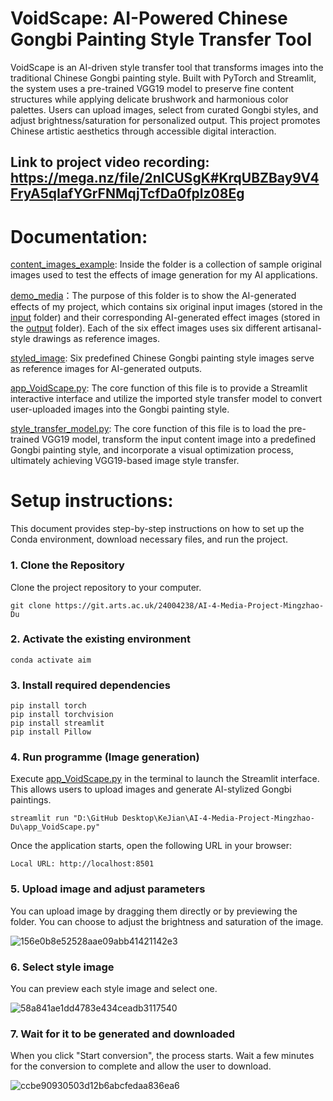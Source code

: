 # VoidScape: AI-Powered Chinese Gongbi Painting Style Transfer Tool

VoidScape is an AI-driven style transfer tool that transforms images into the traditional Chinese Gongbi painting style. Built with PyTorch and Streamlit, the system uses a pre-trained VGG19 model to preserve fine content structures while applying delicate brushwork and harmonious color palettes. Users can upload images, select from curated Gongbi styles, and adjust brightness/saturation for personalized output. This project promotes Chinese artistic aesthetics through accessible digital interaction.

## Link to project video recording: https://mega.nz/file/2nICUSgK#KrqUBZBay9V4FryA5qIafYGrFNMqjTcfDa0fplz08Eg

# Documentation:
[content_images_example](content_images_example): Inside the folder is a collection of sample original images used to test the effects of image generation for my AI applications.

[demo_media](demo_media)：The purpose of this folder is to show the AI-generated effects of my project, which contains six original input images (stored in the [input](demo_media/input) folder) and their corresponding AI-generated effect images (stored in the [output](demo_media/output) folder). Each of the six effect images uses six different artisanal-style drawings as reference images.

[styled_image](styled_image): Six predefined Chinese Gongbi painting style images serve as reference images for AI-generated outputs.

[app_VoidScape.py](app_VoidScape.py): The core function of this file is to provide a Streamlit interactive interface and utilize the imported style transfer model to convert user-uploaded images into the Gongbi painting style.

[style_transfer_model.py](style_transfer_model.py): The core function of this file is to load the pre-trained VGG19 model, transform the input content image into a predefined Gongbi painting style, and incorporate a visual optimization process, ultimately achieving VGG19-based image style transfer.

# Setup instructions:

This document provides step-by-step instructions on how to set up the Conda environment, download necessary files, and run the project.

### 1. Clone the Repository
Clone the project repository to your computer.
```
git clone https://git.arts.ac.uk/24004238/AI-4-Media-Project-Mingzhao-Du
```
### 2. Activate the existing environment
```
conda activate aim
```
### 3. Install required dependencies
```
pip install torch
pip install torchvision
pip install streamlit
pip install Pillow
```
### 4. Run programme (Image generation)
Execute [app_VoidScape.py](app_VoidScape.py) in the terminal to launch the Streamlit interface. This allows users to upload images and generate AI-stylized Gongbi paintings.
```
streamlit run "D:\GitHub Desktop\KeJian\AI-4-Media-Project-Mingzhao-Du\app_VoidScape.py"
```
Once the application starts, open the following URL in your browser:
```
Local URL: http://localhost:8501
```

### 5. Upload image and adjust parameters
You can upload image by dragging them directly or by previewing the folder. You can choose to adjust the brightness and saturation of the image.

![156e0b8e52528aae09abb41421142e3](https://git.arts.ac.uk/24004238/AI-4-Media-Project-Mingzhao-Du/assets/1145/235028cc-20c4-41c6-b52e-60fddb0dfc47)

### 6. Select style image
You can preview each style image and select one.

![58a841ae1dd4783e434ceadb3117540](https://git.arts.ac.uk/24004238/AI-4-Media-Project-Mingzhao-Du/assets/1145/578c6f57-181f-40d2-890d-5ce370c89366)

### 7. Wait for it to be generated and downloaded
When you click "Start conversion", the process starts. Wait a few minutes for the conversion to complete and allow the user to download.

![ccbe90930503d12b6abcfedaa836ea6](https://git.arts.ac.uk/24004238/AI-4-Media-Project-Mingzhao-Du/assets/1145/270eaad4-7375-49a9-98c3-2d3ab1cb694e)
